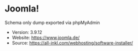 # Joomla!

Schema only dump exported via phpMyAdmin

- Version: 3.9.12
- Website: https://www.joomla.de/
- Source: https://all-inkl.com/webhosting/software-installer/
